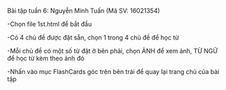 ﻿Bài tập tuần 6: Nguyễn Minh Tuấn (Mã SV: 16021354)


-Chọn file  1st.html  để bắt đầu

-Có 4 chủ đề được đặt sẵn, chọn 1 trong 4 chủ đề để học từ

-Mỗi chủ đề có một số từ đặt ở bên phải, chọn ẢNH để xem ảnh, TỪ NGỮ để học từ kèm theo ảnh đó

-Nhấn vào mục FlashCards góc trên bên trái để quay lại trang chủ của bài tập